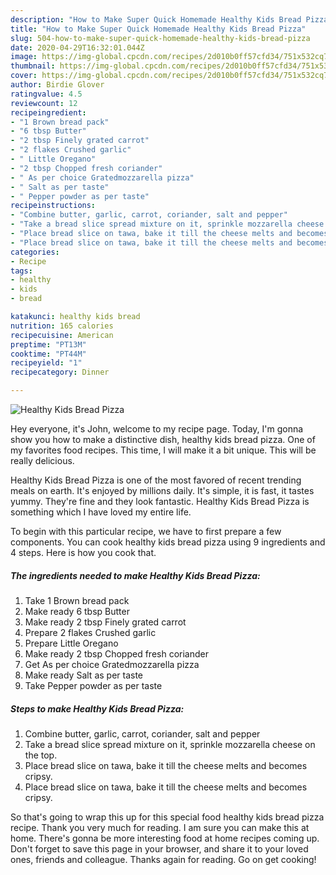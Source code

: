```yaml
---
description: "How to Make Super Quick Homemade Healthy Kids Bread Pizza"
title: "How to Make Super Quick Homemade Healthy Kids Bread Pizza"
slug: 504-how-to-make-super-quick-homemade-healthy-kids-bread-pizza
date: 2020-04-29T16:32:01.044Z
image: https://img-global.cpcdn.com/recipes/2d010b0ff57cfd34/751x532cq70/healthy-kids-bread-pizza-recipe-main-photo.jpg
thumbnail: https://img-global.cpcdn.com/recipes/2d010b0ff57cfd34/751x532cq70/healthy-kids-bread-pizza-recipe-main-photo.jpg
cover: https://img-global.cpcdn.com/recipes/2d010b0ff57cfd34/751x532cq70/healthy-kids-bread-pizza-recipe-main-photo.jpg
author: Birdie Glover
ratingvalue: 4.5
reviewcount: 12
recipeingredient:
- "1 Brown bread pack"
- "6 tbsp Butter"
- "2 tbsp Finely grated carrot"
- "2 flakes Crushed garlic"
- " Little Oregano"
- "2 tbsp Chopped fresh coriander"
- " As per choice Gratedmozzarella pizza"
- " Salt as per taste"
- " Pepper powder as per taste"
recipeinstructions:
- "Combine butter, garlic, carrot, coriander, salt and pepper"
- "Take a bread slice spread mixture on it, sprinkle mozzarella cheese on the top."
- "Place bread slice on tawa, bake it till the cheese melts and becomes cripsy."
- "Place bread slice on tawa, bake it till the cheese melts and becomes cripsy."
categories:
- Recipe
tags:
- healthy
- kids
- bread

katakunci: healthy kids bread 
nutrition: 165 calories
recipecuisine: American
preptime: "PT13M"
cooktime: "PT44M"
recipeyield: "1"
recipecategory: Dinner

---
```



![Healthy Kids Bread Pizza](https://img-global.cpcdn.com/recipes/2d010b0ff57cfd34/751x532cq70/healthy-kids-bread-pizza-recipe-main-photo.jpg)

Hey everyone, it's John, welcome to my recipe page. Today, I'm gonna show you how to make a distinctive dish, healthy kids bread pizza. One of my favorites food recipes. This time, I will make it a bit unique. This will be really delicious.



Healthy Kids Bread Pizza is one of the most favored of recent trending meals on earth. It's enjoyed by millions daily. It's simple, it is fast, it tastes yummy. They're fine and they look fantastic. Healthy Kids Bread Pizza is something which I have loved my entire life.


To begin with this particular recipe, we have to first prepare a few components. You can cook healthy kids bread pizza using 9 ingredients and 4 steps. Here is how you cook that.

<!--inarticleads1-->

##### The ingredients needed to make Healthy Kids Bread Pizza:

1. Take 1 Brown bread pack
1. Make ready 6 tbsp Butter
1. Make ready 2 tbsp Finely grated carrot
1. Prepare 2 flakes Crushed garlic
1. Prepare  Little Oregano
1. Make ready 2 tbsp Chopped fresh coriander
1. Get  As per choice Gratedmozzarella pizza
1. Make ready  Salt as per taste
1. Take  Pepper powder as per taste




<!--inarticleads2-->

##### Steps to make Healthy Kids Bread Pizza:

1. Combine butter, garlic, carrot, coriander, salt and pepper
1. Take a bread slice spread mixture on it, sprinkle mozzarella cheese on the top.
1. Place bread slice on tawa, bake it till the cheese melts and becomes cripsy.
1. Place bread slice on tawa, bake it till the cheese melts and becomes cripsy.




So that's going to wrap this up for this special food healthy kids bread pizza recipe. Thank you very much for reading. I am sure you can make this at home. There's gonna be more interesting food at home recipes coming up. Don't forget to save this page in your browser, and share it to your loved ones, friends and colleague. Thanks again for reading. Go on get cooking!
